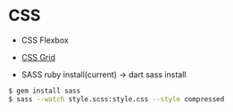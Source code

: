 # CSS

* CSS Flexbox 

* [CSS Grid](https://github.com/Hyuk/HTML-CSS/blob/master/css/css-grid.md)
    
* SASS
ruby install(current) -> dart sass install

```bash
$ gem install sass
$ sass --watch style.scss:style.css --style compressed
```